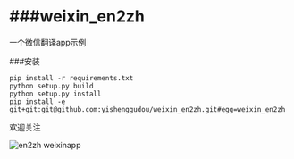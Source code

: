 ###weixin_en2zh
============

一个微信翻译app示例

###安装

```shell
pip install -r requirements.txt
python setup.py build
python setup.py install
pip install -e git+git:git@github.com:yishenggudou/weixin_en2zh.git#egg=weixin_en2zh
```


欢迎关注


![en2zh weixinapp](http://api.qss.inter.iqiyi.com/qsslib/qrcode_for_gh_0bd07407d9f6_1280.jpg "en2zh")
